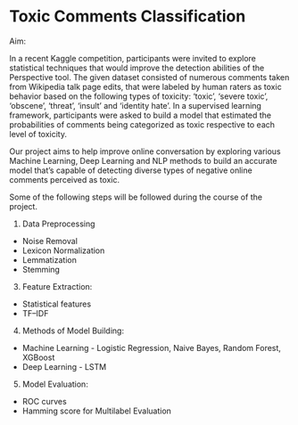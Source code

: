 # Toxic Comments Classification 

Aim:

In a recent Kaggle competition, participants were invited to explore statistical techniques that
would improve the detection abilities of the Perspective tool. The given dataset consisted of
numerous comments taken from Wikipedia talk page edits, that were labeled by human raters as
toxic behavior based on the following types of toxicity: ‘toxic’, ‘severe toxic’, ‘obscene’, ‘threat’,
‘insult’ and ‘identity hate’. In a supervised learning framework, participants were asked to build a
model that estimated the probabilities of comments being categorized as toxic respective to each
level of toxicity.

Our project aims to help improve online conversation by exploring various Machine Learning, Deep Learning and NLP
methods to build an accurate model that’s capable of detecting diverse types of negative online
comments perceived as toxic.

Some of the following steps will be followed during the course of the project.

1. Data Preprocessing

- Noise Removal
- Lexicon Normalization
- Lemmatization
- Stemming

3. Feature Extraction:

- Statistical features
- TF–IDF

4. Methods of Model Building:

- Machine Learning - Logistic Regression, Naive Bayes, Random Forest, XGBoost
- Deep Learning - LSTM

5. Model Evaluation:

- ROC curves
- Hamming score for Multilabel Evaluation
